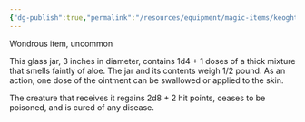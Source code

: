 ```yaml
---
{"dg-publish":true,"permalink":"/resources/equipment/magic-items/keoghtom-s-ointment/"}
---
```


Wondrous item, uncommon 

This glass jar, 3 inches in diameter, contains 1d4 + 1 doses of a thick mixture that smells faintly of aloe. The jar and its contents weigh 1/2 pound. As an action, one dose of the ointment can be swallowed or applied to the skin. 

The creature that receives it regains 2d8 + 2 hit points, ceases to be poisoned, and is cured of any disease.